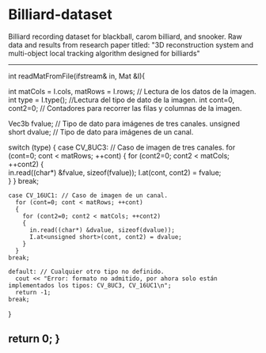 # Billiard-dataset
Billiard recording dataset for blackball, carom billiard, and snooker. Raw data and results from research paper titled: "3D reconstruction system and multi-object local tracking algorithm designed for billiards"

---
int readMatFromFile(ifstream& in, Mat &I){

int matCols = I.cols, matRows = I.rows; // Lectura de los datos de la imagen.
int type = I.type(); //Lectura del tipo de dato de la imagen.
int cont=0, cont2=0; // Contadores para recorrer las filas y columnas de la imagen.

Vec3b fvalue; // Tipo de dato para imágenes de tres canales.
unsigned short dvalue; // Tipo de dato para imágenes de un canal.

  switch (type)
  {
    case CV_8UC3: // Caso de imagen de tres canales.
      for (cont=0; cont < matRows; ++cont)
      {
        for (cont2=0; cont2 < matCols; ++cont2)
        {  
          in.read((char*) &fvalue, sizeof(fvalue));
          I.at<Vec3b>(cont, cont2) = fvalue;           
        }
      }
    break;
    
    case CV_16UC1: // Caso de imagen de un canal.
      for (cont=0; cont < matRows; ++cont)
      {
        for (cont2=0; cont2 < matCols; ++cont2)
        {  
          in.read((char*) &dvalue, sizeof(dvalue));
          I.at<unsigned short>(cont, cont2) = dvalue;
        }
      }
    break;

    default: // Cualquier otro tipo no definido.
      cout << "Error: formato no admitido, por ahora solo están implementados los tipos: CV_8UC3, CV_16UC1\n";
      return -1;
    break;
  }

return 0;
}
  ---

